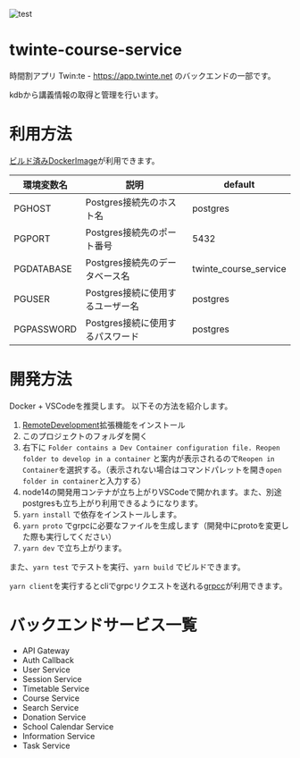 ![test](https://github.com/twin-te/course-service/workflows/test/badge.svg)

# twinte-course-service
時間割アプリ Twin:te - https://app.twinte.net のバックエンドの一部です。

kdbから講義情報の取得と管理を行います。

# 利用方法
[ビルド済みDockerImage](https://github.com/orgs/twin-te/packages?repo_name=course-service)が利用できます。

| 環境変数名  | 説明                             | default               |
|------------|----------------------------------|-----------------------|
| PGHOST     | Postgres接続先のホスト名         | postgres              |
| PGPORT     | Postgres接続先のポート番号       | 5432                  |
| PGDATABASE | Postgres接続先のデータベース名   | twinte_course_service |
| PGUSER     | Postgres接続に使用するユーザー名 | postgres              |
| PGPASSWORD | Postgres接続に使用するパスワード | postgres              |

# 開発方法
Docker + VSCodeを推奨します。
以下その方法を紹介します。

1. [RemoteDevelopment](https://marketplace.visualstudio.com/items?itemName=ms-vscode-remote.vscode-remote-extensionpack)拡張機能をインストール
2. このプロジェクトのフォルダを開く
3. 右下に `Folder contains a Dev Container configuration file. Reopen folder to develop in a container` と案内が表示されるので`Reopen in Container`を選択する。（表示されない場合はコマンドパレットを開き`open folder in container`と入力する）
4. node14の開発用コンテナが立ち上がりVSCodeで開かれます。また、別途postgresも立ち上がり利用できるようになります。
5. `yarn install` で依存をインストールします。
6. `yarn proto` でgrpcに必要なファイルを生成します（開発中にprotoを変更した際も実行してください）
7. `yarn dev` で立ち上がります。

また、`yarn test` でテストを実行、`yarn build` でビルドできます。

`yarn client`を実行するとcliでgrpcリクエストを送れる[grpcc](https://github.com/njpatel/grpcc)が利用できます。

# バックエンドサービス一覧
 - API Gateway
 - Auth Callback
 - User Service
 - Session Service
 - Timetable Service
 - Course Service
 - Search Service
 - Donation Service
 - School Calendar Service
 - Information Service
 - Task Service